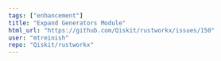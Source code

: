 ```yaml
---
tags: ["enhancement"]
title: "Expand Generators Module"
html_url: "https://github.com/Qiskit/rustworkx/issues/150"
user: "mtreinish"
repo: "Qiskit/rustworkx"
---
```


